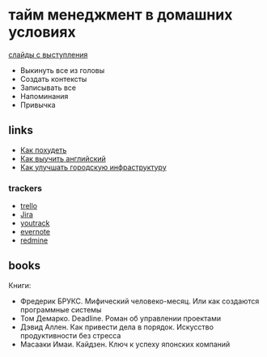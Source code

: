 # тайм менеджмент в домашних условиях

[слайды с выступления](https://cloud.mail.ru/public/5VoB/4Yy86pBTZ)

* Выкинуть все из головы
* Создать контексты
* Записывать все
* Напоминания
* Привычка

## links

* [Как похудеть](http://www.goncharov.xyz/how-to-lose-weight.html)
* [Как выучить английский](http://www.goncharov.xyz/how-to-english.html)
* [Как улучшать городскую инфраструктуру](http://www.goncharov.xyz/how-to-improve-your-town.html)

### trackers

* [trello](https://trello.com/)
* [Jira](https://www.atlassian.com/software/jira)
* [youtrack](https://www.jetbrains.com/youtrack/)
* [evernote](https://evernote.com/)
* [redmine](https://www.redmine.org/)

## books

Книги:
* Фредерик БРУКС. Мифический человеко-месяц. Или как создаются программные системы
* Том Демарко. Deadline. Роман об управлении проектами
* Дэвид Аллен. Как привести дела в порядок. Искусство продуктивности без стресса
* Масааки Имаи. Кайдзен. Ключ к успеху японских компаний
